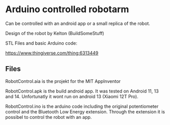 # Arduino controlled robotarm

Can be controlled with an android app or a small replica of the robot.

Design of the robot by Kelton (BuildSomeStuff)

STL Files and basic Arduino code:

https://www.thingiverse.com/thing:6313449


## Files

RobotControl.aia is the projekt for the MIT AppInventor

RobotControl.apk is the build android app. It was tested on Android 11, 13 and 14. Unfortunatly it wont run on android 13 (Xiaomi 12T Pro).

RobotControl.ino is the arduino code including the original potentiometer control and the Bluetooth Low Energy extension. Through the extension it is possibel to control the robot with an app.
